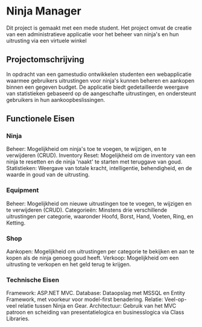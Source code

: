 # Ninja Manager 
Dit project is gemaakt met een mede student.
Het project omvat de creatie van een administratieve applicatie voor het beheer van ninja's en hun uitrusting via een virtuele winkel

## Projectomschrijving
In opdracht van een gamestudio ontwikkelen studenten een webapplicatie waarmee gebruikers uitrustingen voor ninja's kunnen beheren en aankopen binnen een gegeven budget. 
De applicatie biedt gedetailleerde weergave van statistieken gebaseerd op de aangeschafte uitrustingen, en ondersteunt gebruikers in hun aankoopbeslissingen.

## Functionele Eisen
### Ninja
Beheer: Mogelijkheid om ninja's toe te voegen, te wijzigen, en te verwijderen (CRUD).
Inventory Reset: Mogelijkheid om de inventory van een ninja te resetten en de ninja 'naakt' te starten met teruggave van goud.
Statistieken: Weergave van totale kracht, intelligentie, behendigheid, en de waarde in goud van de uitrusting.

### Equipment
Beheer: Mogelijkheid om nieuwe uitrustingen toe te voegen, te wijzigen en te verwijderen (CRUD).
Categorieën: Minstens drie verschillende uitrustingen per categorie, waaronder Hoofd, Borst, Hand, Voeten, Ring, en Ketting.

### Shop
Aankopen: Mogelijkheid om uitrustingen per categorie te bekijken en aan te kopen als de ninja genoeg goud heeft.
Verkoop: Mogelijkheid om een uitrusting te verkopen en het geld terug te krijgen.

### Technische Eisen
Framework: ASP.NET MVC.
Database: Dataopslag met MSSQL en Entity Framework, met voorkeur voor model-first benadering.
Relatie: Veel-op-veel relatie tussen Ninja en Gear.
Architectuur: Gebruik van het MVC patroon en scheiding van presentatielogica en businesslogica via Class Libraries.

